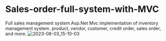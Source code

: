 # Sales-order-full-system-with-MVC
Full sales management system
Asp.Net Mvc implementation of inventory management system. product, vendor, customer, credit order, sales order, and more.
![2023-08-03_15-10-03](https://github.com/addise33/Sales-order-full-system-with-MVC/assets/74046579/1990d9d7-013b-48de-97f1-c56eab8f5d43)
